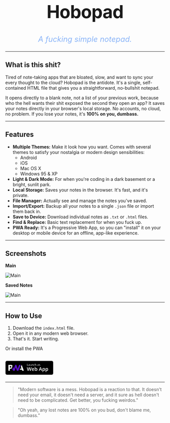 <div align="center">
  <h1 style="font-size: 3.5rem; font-weight: 700; border-bottom: none; letter-spacing: -1px;">Hobopad</h1>
  <p style="font-size: 1.5rem; color: #8ab4f8; font-style: italic; margin-top: 0.5rem;">A fucking simple notepad.</p>
</div>

---

## What is this shit?

Tired of note-taking apps that are bloated, slow, and want to sync your every thought to the cloud? Hobopad is the antidote. It's a single, self-contained HTML file that gives you a straightforward, no-bullshit notepad.

It opens directly to a blank note, not a list of your previous work, because who the hell wants their shit exposed the second they open an app? It saves your notes directly in your browser's local storage. No accounts, no cloud, no problem. If you lose your notes, it's **100% on you, dumbass.**

---

## Features

-   **Multiple Themes:** Make it look how you want. Comes with several themes to satisfy your nostalgia or modern design sensibilities:
    -   Android
    -   iOS
    -   Mac OS X
    -   Windows 95 & XP
-   **Light & Dark Mode:** For when you're coding in a dark basement or a bright, sunlit park.
-   **Local Storage:** Saves your notes in the browser. It's fast, and it's private.
-   **File Manager:** Actually see and manage the notes you've saved.
-   **Import/Export:** Backup all your notes to a single `.json` file or import them back in.
-   **Save to Device:** Download individual notes as `.txt` or `.html` files.
-   **Find & Replace:** Basic text replacement for when you fuck up.
-   **PWA Ready:** It's a Progressive Web App, so you can "install" it on your desktop or mobile device for an offline, app-like experience.

---
## Screenshots
**Main**

![Main](https://raw.githubusercontent.com/DIZZYHOBO/Hobopad/main/screenshots/Main.png)

**Saved Notes**

![Main](https://raw.githubusercontent.com/DIZZYHOBO/Hobopad/main/screenshots/Saved.png
)

---

## How to Use

1.  Download the `index.html` file.
2.  Open it in any modern web browser.
3.  That's it. Start writing.

Or install the PWA

<a href="https://dizzyhobo.github.io/Hobopad"><img src="images/pwa.svg" height="45"></a>
---

---

> "Modern software is a mess. Hobopad is a reaction to that. It doesn't need your email, it doesn't need a server, and it sure as hell doesn't need to be complicated. Get better, you fucking weirdos."

> "Oh yeah, any lost notes are 100% on you bud, don't blame me, dumbass."
